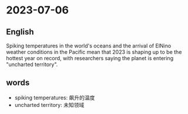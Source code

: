 # 2023-07-06

## English
Spiking temperatures in the world's oceans
and the arrival of ElNino weather
conditions in the Pacific mean that 2023 is
shaping up to be the hottest year on
record, with researchers saying the planet is entering
"uncharted territory".

## words
* spiking temperatures: 飙升的温度
* uncharted territory: 未知领域
